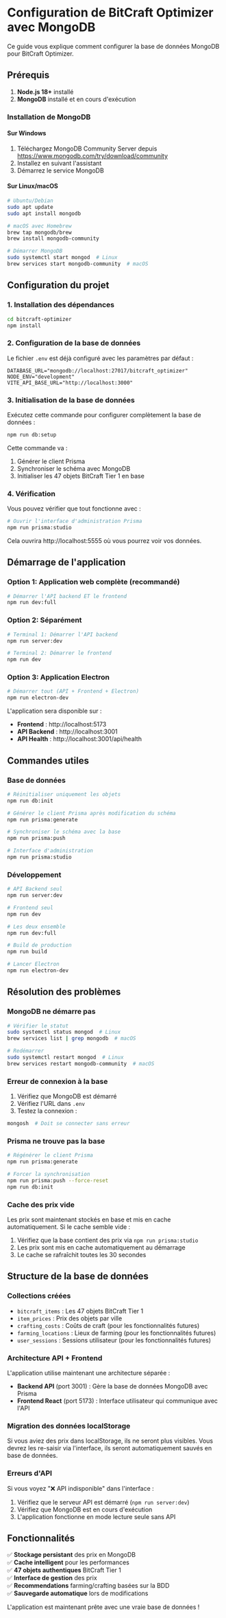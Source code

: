 # Configuration de BitCraft Optimizer avec MongoDB

Ce guide vous explique comment configurer la base de données MongoDB pour BitCraft Optimizer.

## Prérequis

1. **Node.js 18+** installé
2. **MongoDB** installé et en cours d'exécution

### Installation de MongoDB

#### Sur Windows
1. Téléchargez MongoDB Community Server depuis https://www.mongodb.com/try/download/community
2. Installez en suivant l'assistant
3. Démarrez le service MongoDB

#### Sur Linux/macOS
```bash
# Ubuntu/Debian
sudo apt update
sudo apt install mongodb

# macOS avec Homebrew
brew tap mongodb/brew
brew install mongodb-community

# Démarrer MongoDB
sudo systemctl start mongod  # Linux
brew services start mongodb-community  # macOS
```

## Configuration du projet

### 1. Installation des dépendances

```bash
cd bitcraft-optimizer
npm install
```

### 2. Configuration de la base de données

Le fichier `.env` est déjà configuré avec les paramètres par défaut :

```env
DATABASE_URL="mongodb://localhost:27017/bitcraft_optimizer"
NODE_ENV="development"
VITE_API_BASE_URL="http://localhost:3000"
```

### 3. Initialisation de la base de données

Exécutez cette commande pour configurer complètement la base de données :

```bash
npm run db:setup
```

Cette commande va :
1. Générer le client Prisma
2. Synchroniser le schéma avec MongoDB
3. Initialiser les 47 objets BitCraft Tier 1 en base

### 4. Vérification

Vous pouvez vérifier que tout fonctionne avec :

```bash
# Ouvrir l'interface d'administration Prisma
npm run prisma:studio
```

Cela ouvrira http://localhost:5555 où vous pourrez voir vos données.

## Démarrage de l'application

### Option 1: Application web complète (recommandé)
```bash
# Démarrer l'API backend ET le frontend
npm run dev:full
```

### Option 2: Séparément
```bash
# Terminal 1: Démarrer l'API backend
npm run server:dev

# Terminal 2: Démarrer le frontend
npm run dev
```

### Option 3: Application Electron
```bash
# Démarrer tout (API + Frontend + Electron)
npm run electron-dev
```

L'application sera disponible sur :
- **Frontend** : http://localhost:5173
- **API Backend** : http://localhost:3001
- **API Health** : http://localhost:3001/api/health

## Commandes utiles

### Base de données
```bash
# Réinitialiser uniquement les objets
npm run db:init

# Générer le client Prisma après modification du schéma
npm run prisma:generate

# Synchroniser le schéma avec la base
npm run prisma:push

# Interface d'administration
npm run prisma:studio
```

### Développement
```bash
# API Backend seul
npm run server:dev

# Frontend seul
npm run dev

# Les deux ensemble
npm run dev:full

# Build de production
npm run build

# Lancer Electron
npm run electron-dev
```

## Résolution des problèmes

### MongoDB ne démarre pas
```bash
# Vérifier le statut
sudo systemctl status mongod  # Linux
brew services list | grep mongodb  # macOS

# Redémarrer
sudo systemctl restart mongod  # Linux
brew services restart mongodb-community  # macOS
```

### Erreur de connexion à la base
1. Vérifiez que MongoDB est démarré
2. Vérifiez l'URL dans `.env`
3. Testez la connexion :
```bash
mongosh  # Doit se connecter sans erreur
```

### Prisma ne trouve pas la base
```bash
# Régénérer le client Prisma
npm run prisma:generate

# Forcer la synchronisation
npm run prisma:push --force-reset
npm run db:init
```

### Cache des prix vide
Les prix sont maintenant stockés en base et mis en cache automatiquement. Si le cache semble vide :

1. Vérifiez que la base contient des prix via `npm run prisma:studio`
2. Les prix sont mis en cache automatiquement au démarrage
3. Le cache se rafraîchit toutes les 30 secondes

## Structure de la base de données

### Collections créées
- `bitcraft_items` : Les 47 objets BitCraft Tier 1
- `item_prices` : Prix des objets par ville
- `crafting_costs` : Coûts de craft (pour les fonctionnalités futures)
- `farming_locations` : Lieux de farming (pour les fonctionnalités futures)
- `user_sessions` : Sessions utilisateur (pour les fonctionnalités futures)

### Architecture API + Frontend

L'application utilise maintenant une architecture séparée :
- **Backend API** (port 3001) : Gère la base de données MongoDB avec Prisma
- **Frontend React** (port 5173) : Interface utilisateur qui communique avec l'API

### Migration des données localStorage

Si vous aviez des prix dans localStorage, ils ne seront plus visibles. Vous devrez les re-saisir via l'interface, ils seront automatiquement sauvés en base de données.

### Erreurs d'API

Si vous voyez "❌ API indisponible" dans l'interface :
1. Vérifiez que le serveur API est démarré (`npm run server:dev`)
2. Vérifiez que MongoDB est en cours d'exécution
3. L'application fonctionne en mode lecture seule sans API

## Fonctionnalités

✅ **Stockage persistant** des prix en MongoDB  
✅ **Cache intelligent** pour les performances  
✅ **47 objets authentiques** BitCraft Tier 1  
✅ **Interface de gestion** des prix  
✅ **Recommendations** farming/crafting basées sur la BDD  
✅ **Sauvegarde automatique** lors de modifications  

L'application est maintenant prête avec une vraie base de données !